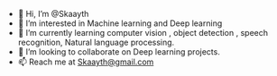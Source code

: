 - 👋 Hi, I’m @Skaayth
- 👀 I’m interested in Machine learning and Deep learning
- 🌱 I’m currently learning computer vision , object detection , speech recognition, Natural language processing.
- 💞️ I’m looking to collaborate on Deep learning projects.
- 📫 Reach me at Skaayth@gmail.com

<!---
Skaayth/Skaayth is a ✨ special ✨ repository because its `README.md` (this file) appears on your GitHub profile.
You can click the Preview link to take a look at your changes.
--->
